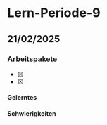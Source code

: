 # Lern-Periode-9
## 21/02/2025
### Arbeitspakete
- [x] 
- [x] 

#### Gelerntes


#### Schwierigkeiten
